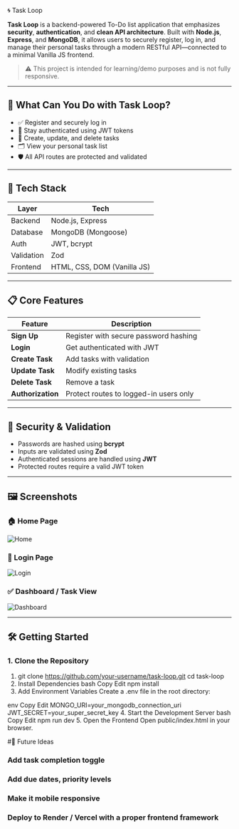  🌀 Task Loop

**Task Loop** is a backend-powered To-Do list application that emphasizes **security**, **authentication**, and **clean API architecture**. Built with **Node.js**, **Express**, and **MongoDB**, it allows users to securely register, log in, and manage their personal tasks through a modern RESTful API—connected to a minimal Vanilla JS frontend.

> ⚠️ This project is intended for learning/demo purposes and is not fully responsive.

---

## 📌 What Can You Do with Task Loop?

- ✅ Register and securely log in  
- 🔐 Stay authenticated using JWT tokens  
- 📝 Create, update, and delete tasks  
- 🗂️ View your personal task list  
- 🛡️ All API routes are protected and validated

---

## 🧰 Tech Stack

| Layer     | Tech                  |
|-----------|------------------------|
| Backend   | Node.js, Express       |
| Database  | MongoDB (Mongoose)     |
| Auth      | JWT, bcrypt            |
| Validation| Zod                    |
| Frontend  | HTML, CSS, DOM (Vanilla JS) |

---

## 📋 Core Features

| Feature         | Description                                         |
|-----------------|-----------------------------------------------------|
| **Sign Up**     | Register with secure password hashing               |
| **Login**       | Get authenticated with JWT                          |
| **Create Task** | Add tasks with validation                           |
| **Update Task** | Modify existing tasks                               |
| **Delete Task** | Remove a task                                       |
| **Authorization** | Protect routes to logged-in users only          |

---

## 🔐 Security & Validation

- Passwords are hashed using **bcrypt**
- Inputs are validated using **Zod**
- Authenticated sessions are handled using **JWT**
- Protected routes require a valid JWT token

---

## 🖼️ Screenshots

### 🏠 Home Page
![Home](./screenshots/home.png)

### 🔐 Login Page
![Login](./screenshots/signin.png)

### ✅ Dashboard / Task View
![Dashboard](./screenshots/dashboard.png)

---

## 🛠️ Getting Started

### 1. Clone the Repository

1. git clone https://github.com/your-username/task-loop.git
cd task-loop
2. Install Dependencies
bash
Copy
Edit
npm install
3. Add Environment Variables
Create a .env file in the root directory:

env
Copy
Edit
MONGO_URI=your_mongodb_connection_uri
JWT_SECRET=your_super_secret_key
4. Start the Development Server
bash
Copy
Edit
npm run dev
5. Open the Frontend
Open public/index.html in your browser.

#🚧 Future Ideas
### Add task completion toggle

### Add due dates, priority levels

### Make it mobile responsive

### Deploy to Render / Vercel with a proper frontend framework
